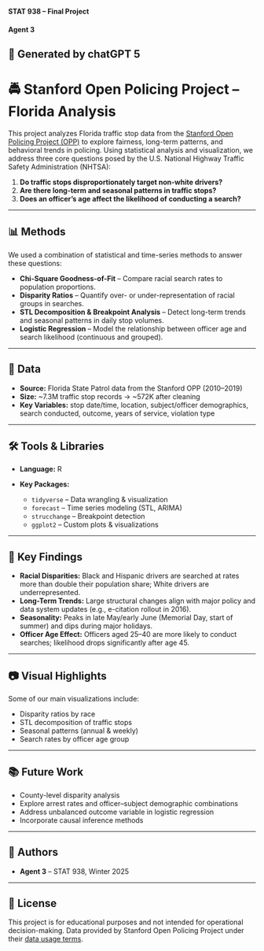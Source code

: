 **STAT 938 – Final Project**
#### Agent 3 
🤖 Generated by chatGPT 5 
---

# 🚔 Stanford Open Policing Project – Florida Analysis

This project analyzes Florida traffic stop data from the [Stanford Open Policing Project (OPP)](https://openpolicing.stanford.edu/) to explore fairness, long-term patterns, and behavioral trends in policing. Using statistical analysis and visualization, we address three core questions posed by the U.S. National Highway Traffic Safety Administration (NHTSA):

1. **Do traffic stops disproportionately target non-white drivers?**
2. **Are there long-term and seasonal patterns in traffic stops?**
3. **Does an officer’s age affect the likelihood of conducting a search?**

---

## 📊 Methods

We used a combination of statistical and time-series methods to answer these questions:

* **Chi-Square Goodness-of-Fit** – Compare racial search rates to population proportions.
* **Disparity Ratios** – Quantify over- or under-representation of racial groups in searches.
* **STL Decomposition & Breakpoint Analysis** – Detect long-term trends and seasonal patterns in daily stop volumes.
* **Logistic Regression** – Model the relationship between officer age and search likelihood (continuous and grouped).

---

## 📁 Data

* **Source:** Florida State Patrol data from the Stanford OPP (2010–2019)
* **Size:** \~7.3M traffic stop records → \~572K after cleaning
* **Key Variables:** stop date/time, location, subject/officer demographics, search conducted, outcome, years of service, violation type

---

## 🛠 Tools & Libraries

* **Language:** R
* **Key Packages:**

  * `tidyverse` – Data wrangling & visualization
  * `forecast` – Time series modeling (STL, ARIMA)
  * `strucchange` – Breakpoint detection
  * `ggplot2` – Custom plots & visualizations

---

## 📌 Key Findings

* **Racial Disparities:** Black and Hispanic drivers are searched at rates more than double their population share; White drivers are underrepresented.
* **Long-Term Trends:** Large structural changes align with major policy and data system updates (e.g., e-citation rollout in 2016).
* **Seasonality:** Peaks in late May/early June (Memorial Day, start of summer) and dips during major holidays.
* **Officer Age Effect:** Officers aged 25–40 are more likely to conduct searches; likelihood drops significantly after age 45.

---

## 📷 Visual Highlights

Some of our main visualizations include:

* Disparity ratios by race
* STL decomposition of traffic stops
* Seasonal patterns (annual & weekly)
* Search rates by officer age group

---

## 📚 Future Work

* County-level disparity analysis
* Explore arrest rates and officer–subject demographic combinations
* Address unbalanced outcome variable in logistic regression
* Incorporate causal inference methods

---

## 👥 Authors

* **Agent 3** – STAT 938, Winter 2025

---

## 📄 License

This project is for educational purposes and not intended for operational decision-making.
Data provided by Stanford Open Policing Project under their [data usage terms](https://openpolicing.stanford.edu/data/).

